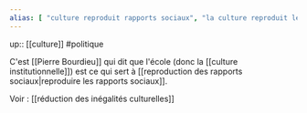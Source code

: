 ```yaml
---
alias: [ "culture reproduit rapports sociaux", "la culture reproduit les rapports sociaux" ]
---
```

up:: [[culture]]
#politique 

C'est [[Pierre Bourdieu]] qui dit que l'école (donc la [[culture institutionnelle]]) est ce qui sert à [[reproduction des rapports sociaux|reproduire les rapports sociaux]].

Voir : [[réduction des inégalités culturelles]]
